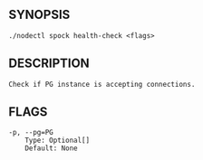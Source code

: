 ## SYNOPSIS
    ./nodectl spock health-check <flags>
 
## DESCRIPTION
    Check if PG instance is accepting connections.
 
## FLAGS
    -p, --pg=PG
        Type: Optional[]
        Default: None
